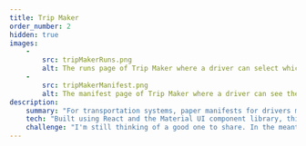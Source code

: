 ```yaml
---
title: Trip Maker
order_number: 2
hidden: true
images: 
    -
        src: tripMakerRuns.png
        alt: The runs page of Trip Maker where a driver can select which run they load trips for
    -
        src: tripMakerManifest.png
        alt: The manifest page of Trip Maker where a driver can see the trips they need to make
description:
    summary: "For transportation systems, paper manifests for drivers make day-of updates difficult to share and require resources to be spent on transferring completed forms to a digitized database. Trip Maker is a progressive web application that provides digital manifests to drivers to help overcome these problems."
    tech: "Built using React and the Material UI component library, this PWA interfaces with a centralized MySQL database via a Node.js backend."
    challenge: "I'm still thinking of a good one to share. In the meantime, here are some <a href='https://duckduckgo.com/?q=baby+animals&iax=images&ia=images'>pictures of baby animals</a>."
---
```

